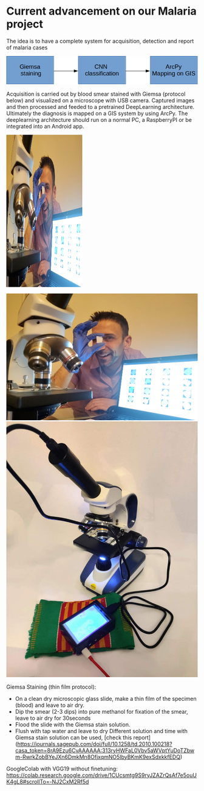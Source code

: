 # Current advancement on our Malaria project
The idea is to have a complete system for acquisition, detection and report of malaria cases

![Overview](https://github.com/alecrimi/malaria_detection/blob/master/overview.jpg)

Acquisition is carried out by blood smear stained with Giemsa (protocol below) and visualized on a microscope with USB camera.
Captured images and then processed and feeded to a pretrained DeepLearning architecture.
Ultimately the diagnosis is mapped on a GIS system by using ArcPy.
The deeplearning architecture should run on a normal PC, a RaspberryPI or be integrated into an Android app.

<img src="https://github.com/alecrimi/malaria_detection/blob/master/overall.jpg" data-canonical-src="https://gyazo.com/eb5c5741b6a9a16c692170a41a49c858.png" width="200" height="400" />

![Laptop results](https://github.com/alecrimi/malaria_detection/blob/master/overall.jpg)
![RaspberryPi](https://github.com/alecrimi/malaria_detection/blob/master/FB_IMG_1582996617130.jpg)



Giemsa Staining (thin film protocol):
- On a clean dry microscopic glass slide, make a thin film of the specimen (blood) and leave to air dry.
- Dip the smear (2-3 dips) into pure methanol for fixation of the smear, leave to air dry for 30seconds
- Flood the slide with the Giemsa stain solution.
- Flush with tap water and leave to dry
Different solution and time with Giemsa stain solution can be used, [check this report] (https://journals.sagepub.com/doi/full/10.1258/td.2010.100218?casa_token=8rA9Ezu6CvAAAAAA:313ryHWFaL0Vbv5aWVptYuDoTZbwm-RwrkZobBYeJXn6DmkMn8OfjxqmNO5IbyBKmK9exSdxkkfEDQ) 

GoogleColab with VGG19 without finetuning:
https://colab.research.google.com/drive/1CUcsmtg9S9ryJZAZrQsAf7e5ouUK4gL8#scrollTo=-NJ2CxM2Rf5d
